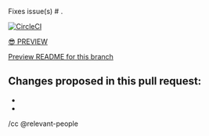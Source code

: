 Fixes issue(s) # .

[![CircleCI](https://circleci.com/gh/18F/nsf-sbir/tree/BRANCH_NAME.svg?style=svg)](https://circleci.com/gh/18F/nsf-sbir/tree/BRANCH_NAME)

[:sunglasses: PREVIEW](https://federalist.fr.cloud.gov/preview/18f/nsf-sbir/BRANCH_NAME/)

[Preview README for this branch](https://github.com/18F/nsf-sbir/blob/BRANCH_NAME/README.md)

Changes proposed in this pull request:
-
-
-

/cc @relevant-people
